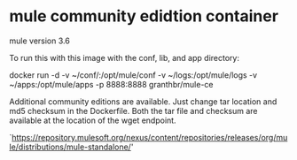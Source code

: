 # mule community edidtion container
mule version 3.6 

To run this with this image with the conf, lib, and app directory:


docker run -d -v ~/conf/:/opt/mule/conf -v ~/logs:/opt/mule/logs -v ~/apps:/opt/mule/apps -p 8888:8888 granthbr/mule-ce

Additional community editions are available. Just change tar location and md5 checksum in the Dockerfile. Both the tar file and checksum are available at the location of the wget endpoint. 

`https://repository.mulesoft.org/nexus/content/repositories/releases/org/mule/distributions/mule-standalone/'

